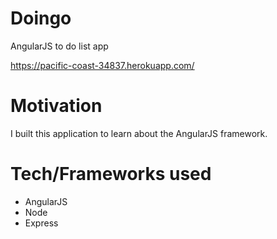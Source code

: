 # Doingo

AngularJS to do list app

https://pacific-coast-34837.herokuapp.com/

# Motivation 

I built this application to learn about the AngularJS framework.

# Tech/Frameworks used

- AngularJS
- Node
- Express
